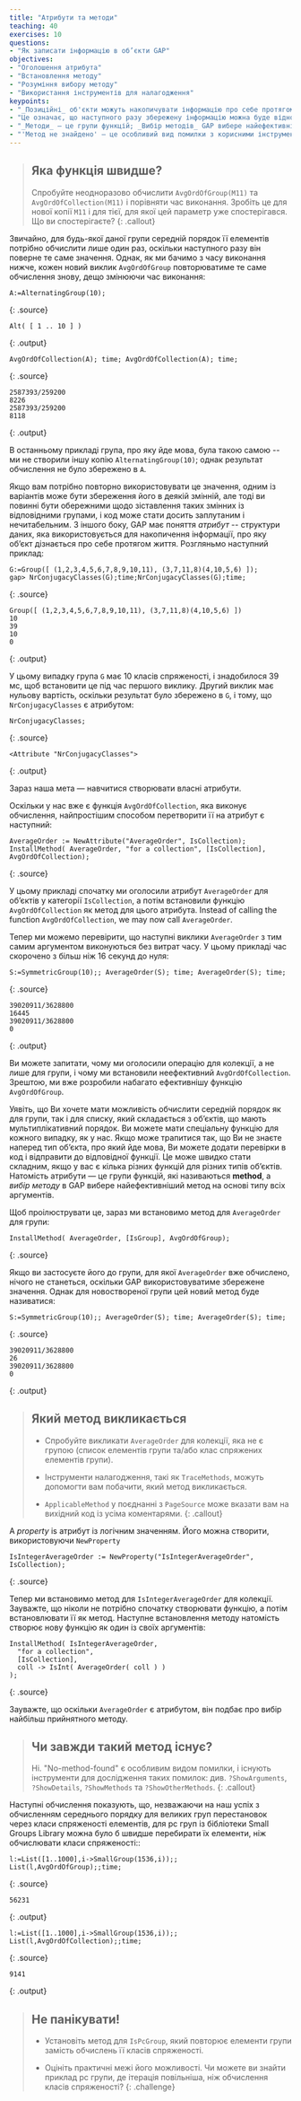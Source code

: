```yaml
---
title: "Атрибути та методи"
teaching: 40
exercises: 10
questions:
- "Як записати інформацію в об’єкти GAP"
objectives:
- "Оголошення атрибута"
- "Встановлення методу"
- "Розуміння вибору методу"
- "Використання інструментів для налагодження"
keypoints:
- "_Позиційні_ об'єкти можуть накопичувати інформацію про себе протягом життя."
- "Це означає, що наступного разу збережену інформацію можна буде відновити без жодних витрат."
- "_Методи_ — це групи функцій; _Вибір методів_ GAP вибере найефективніший метод на основі типу всіх аргументів."
- "'Метод не знайдено' — це особливий вид помилки з корисними інструментами налагодження, які допомагають її зрозуміти."
---
```


> ## Яка функція швидше?
>
> Спробуйте неодноразово обчислити `AvgOrdOfGroup(M11)` та `AvgOrdOfCollection(M11)`
> і порівняти час виконання. Зробіть це для нової копії `M11` і для тієї, для якої
>цей параметр уже спостерігався. Що ви спостерігаєте?
{: .callout}

Звичайно, для будь-якої даної групи середній порядок її елементів потрібно
обчислити лише один раз, оскільки наступного разу він поверне те саме значення.
Однак, як ми бачимо з часу виконання нижче, кожен новий виклик `AvgOrdOfGroup`
повторюватиме те саме обчислення знову, дещо змінюючи час виконання:

~~~
A:=AlternatingGroup(10);
~~~
{: .source}

~~~
Alt( [ 1 .. 10 ] )
~~~
{: .output}

~~~
AvgOrdOfCollection(A); time; AvgOrdOfCollection(A); time;
~~~
{: .source}

~~~
2587393/259200
8226
2587393/259200
8118
~~~
{: .output}

В останньому прикладі група, про яку йде мова, була такою самою -- ми не
створили іншу копію `AlternatingGroup(10)`; однак результат 
обчислення не було збережено в `A`.

Якщо вам потрібно повторно використовувати це значення, одним із варіантів може бути збереження його в деякій
змінній, але тоді ви повинні бути обережними щодо зіставлення таких змінних
із відповідними групами, і код може стати досить заплутаним і нечитабельним.
З іншого боку, GAP має поняття _атрибут_ -- 
структури даних, яка використовується для накопичення інформації, про яку об’єкт дізнається про себе
протягом життя. Розгляньмо наступний приклад:

~~~
G:=Group([ (1,2,3,4,5,6,7,8,9,10,11), (3,7,11,8)(4,10,5,6) ]);
gap> NrConjugacyClasses(G);time;NrConjugacyClasses(G);time;
~~~
{: .source}

~~~
Group([ (1,2,3,4,5,6,7,8,9,10,11), (3,7,11,8)(4,10,5,6) ])
10
39
10
0
~~~
{: .output}

У цьому випадку група `G` має 10 класів спряженості, і знадобилося 39 мс, щоб
встановити це під час першого виклику. Другий виклик має нульову вартість, оскільки
 результат було збережено в `G`, і тому, що `NrConjugacyClasses` є атрибутом:

~~~
NrConjugacyClasses;
~~~
{: .source}

~~~
<Attribute "NrConjugacyClasses">
~~~
{: .output}

Зараз наша мета — навчитися створювати власні атрибути.

Оскільки у нас вже є функція `AvgOrdOfCollection`, яка
виконує обчислення, найпростішим способом перетворити її
на атрибут є наступний:

~~~
AverageOrder := NewAttribute("AverageOrder", IsCollection);
InstallMethod( AverageOrder, "for a collection", [IsCollection], AvgOrdOfCollection);
~~~
{: .source}

У цьому прикладі спочатку ми оголосили атрибут `AverageOrder` для
об’єктів у категорії `IsCollection`, а потім встановили функцію
`AvgOrdOfCollection` як метод для цього атрибута. Instead of calling
the function `AvgOrdOfCollection`, we may now call `AverageOrder`.

Тепер ми можемо перевірити, що наступні виклики `AverageOrder` з тим самим аргументом
виконуються без витрат часу. У цьому прикладі час скорочено з більш ніж
16 секунд до нуля:

~~~
S:=SymmetricGroup(10);; AverageOrder(S); time; AverageOrder(S); time;
~~~
{: .source}

~~~
39020911/3628800
16445
39020911/3628800
0
~~~
{: .output}

Ви можете запитати, чому ми оголосили операцію для колекції, а не лише
для групи, і чому ми встановили неефективний `AvgOrdOfCollection`.
Зрештою, ми вже розробили набагато ефективнішу функцію `AvgOrdOfGroup`.

Уявіть, що Ви хочете мати можливість обчислити середній порядок
як для групи, так і для списку, який складається з об’єктів, що мають мультиплікативний
порядок. Ви можете мати спеціальну функцію для кожного випадку, як у нас. Якщо
може трапитися так, що Ви не знаєте наперед тип об’єкта, про який йде мова,
Ви можете додати перевірки в код і відправити до відповідної функції. Це може
 швидко стати складним, якщо у вас є кілька різних функцій для різних
типів об’єктів. Натомість атрибути — це групи функцій, які називаються __method__, а _вибір методу_ в GAP вибере найефективніший метод на основі типу всіх аргументів.

Щоб проілюструвати це, зараз ми встановимо метод для `AverageOrder` для групи:

~~~
InstallMethod( AverageOrder, [IsGroup], AvgOrdOfGroup);
~~~
{: .source}

Якщо ви застосуєте його до групи, для якої `AverageOrder` вже обчислено, нічого
не станеться, оскільки GAP використовуватиме збережене значення. Однак для новоствореної групи
цей новий метод буде називатися:

~~~
S:=SymmetricGroup(10);; AverageOrder(S); time; AverageOrder(S); time;
~~~
{: .source}

~~~
39020911/3628800
26
39020911/3628800
0
~~~
{: .output}

> ## Який метод викликається
>
> * Спробуйте викликати `AverageOrder` для колекції, яка не є групою
> (список елементів групи та/або клас спряжених елементів групи).
>
> * Інструменти налагодження, такі як `TraceMethods`, можуть допомогти вам побачити, який метод
> викликається.
>
> * `ApplicableMethod` у поєднанні з `PageSource` може вказати вам на
> вихідний код із усіма коментарями.
{: .callout}

A _property_ is атрибут із логічним значенням. Його можна створити, використовуючи `NewProperty`

~~~
IsIntegerAverageOrder := NewProperty("IsIntegerAverageOrder", IsCollection);
~~~
{: .source}

Тепер ми встановимо метод для `IsIntegerAverageOrder` для колекції.
Зауважте, що ніколи не потрібно спочатку створювати
функцію, а потім встановлювати її як метод. Наступне встановлення методу
натомість створює нову функцію як один із своїх аргументів:

~~~
InstallMethod( IsIntegerAverageOrder,
  "for a collection",
  [IsCollection],
  coll -> IsInt( AverageOrder( coll ) )
);
~~~
{: .source}

Зауважте, що оскільки `AverageOrder` є атрибутом, він подбає про вибір
найбільш прийнятного методу.

> ## Чи завжди такий метод існує?
>
> Ні. "No-method-found" є особливим видом помилки, і існують інструменти
для дослідження таких помилок: див. `?ShowArguments`, `?ShowDetails`, `?ShowMethods`
> та `?ShowOtherMethods`.
{: .callout}

Наступні обчислення показують, що, незважаючи на наш успіх з обчисленням
середнього порядку для великих груп перестановок через класи спряженості
елементів, для pc груп  із бібліотеки Small Groups Library можна було б швидше
перебирати їх елементи, ніж обчислювати класи спряженості::

~~~
l:=List([1..1000],i->SmallGroup(1536,i));; List(l,AvgOrdOfGroup);;time;
~~~
{: .source}

~~~
56231
~~~
{: .output}

~~~
l:=List([1..1000],i->SmallGroup(1536,i));; List(l,AvgOrdOfCollection);;time;
~~~
{: .source}

~~~
9141
~~~
{: .output}

> ## Не панікувати!
>
> * Установіть метод для `IsPcGroup`, який повторює елементи групи
>  замість обчислень її класів спряженості.
>
> * Оцініть практичні межі його можливості. Чи можете ви знайти приклад
>  pc групи, де ітерація повільніша, ніж обчислення класів спряженості?
{: .challenge}

